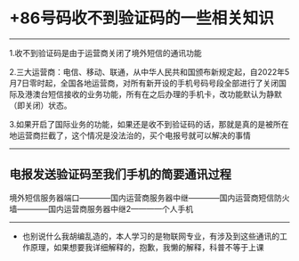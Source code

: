 # +86号码收不到验证码的一些相关知识

--------------------

1.收不到验证码是由于运营商关闭了境外短信的通讯功能

2.三大运营商：电信、移动、联通，从中华人民共和国颁布新规定起，自2022年5月7日零时起，全国各地运营商，对所有新开设的手机号码号段全部进行了关闭国际及港澳台短信接收的业务功能，所有在之后办理的手机卡，改功能默认为静默（即关闭）状态。

3.如果开启了国际业务的功能，如果还是收不到验证码的话，那就是真的是被所在地运营商拦截了，这个情况是没法治的，买个电报号就可以解决的事情

--------------------

## 电报发送验证码至我们手机的简要通讯过程

境外短信服务器端口————国内运营商服务器中继————国内运营商短信防火墙————国内运营商服务器中继2————个人手机

--------------------

- 也别说什么我胡编乱造的，本人学习的是物联网专业，有涉及到这些通讯的工作原理，如果想要我详细解释的，抱歉，我懒的解释，科普不等于上课